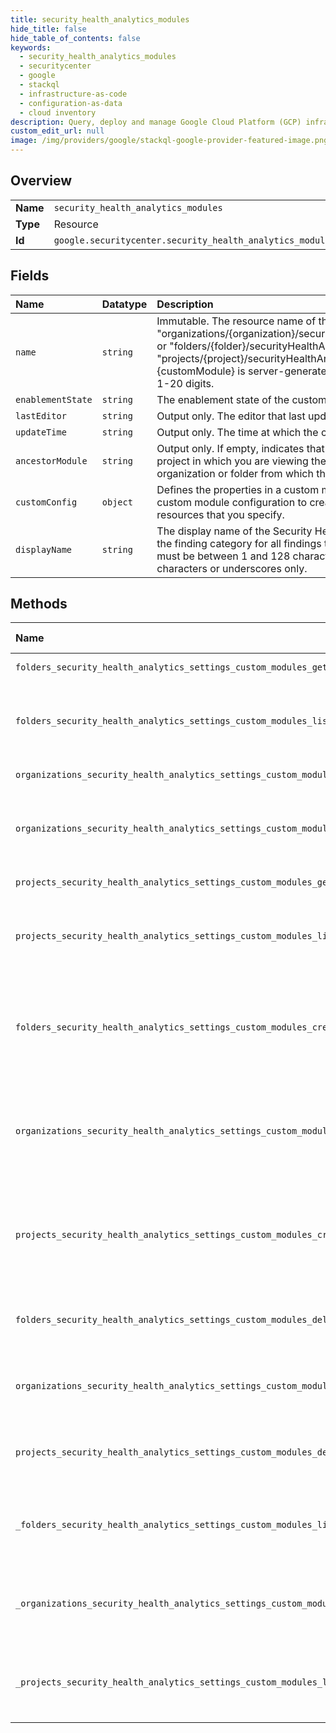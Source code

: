 ```yaml
---
title: security_health_analytics_modules
hide_title: false
hide_table_of_contents: false
keywords:
  - security_health_analytics_modules
  - securitycenter
  - google    
  - stackql
  - infrastructure-as-code
  - configuration-as-data
  - cloud inventory
description: Query, deploy and manage Google Cloud Platform (GCP) infrastructure and resources using SQL
custom_edit_url: null
image: /img/providers/google/stackql-google-provider-featured-image.png
---
```

  
    

## Overview
<table><tbody>
<tr><td><b>Name</b></td><td><code>security_health_analytics_modules</code></td></tr>
<tr><td><b>Type</b></td><td>Resource</td></tr>
<tr><td><b>Id</b></td><td><code>google.securitycenter.security_health_analytics_modules</code></td></tr>
</tbody></table>

## Fields
| Name | Datatype | Description |
|:-----|:---------|:------------|
| `name` | `string` | Immutable. The resource name of the custom module. Its format is "organizations/&#123;organization&#125;/securityHealthAnalyticsSettings/customModules/&#123;customModule&#125;", or "folders/&#123;folder&#125;/securityHealthAnalyticsSettings/customModules/&#123;customModule&#125;", or "projects/&#123;project&#125;/securityHealthAnalyticsSettings/customModules/&#123;customModule&#125;" The id &#123;customModule&#125; is server-generated and is not user settable. It will be a numeric id containing 1-20 digits. |
| `enablementState` | `string` | The enablement state of the custom module. |
| `lastEditor` | `string` | Output only. The editor that last updated the custom module. |
| `updateTime` | `string` | Output only. The time at which the custom module was last updated. |
| `ancestorModule` | `string` | Output only. If empty, indicates that the custom module was created in the organization, folder, or project in which you are viewing the custom module. Otherwise, `ancestor_module` specifies the organization or folder from which the custom module is inherited. |
| `customConfig` | `object` | Defines the properties in a custom module configuration for Security Health Analytics. Use the custom module configuration to create custom detectors that generate custom findings for resources that you specify. |
| `displayName` | `string` | The display name of the Security Health Analytics custom module. This display name becomes the finding category for all findings that are returned by this custom module. The display name must be between 1 and 128 characters, start with a lowercase letter, and contain alphanumeric characters or underscores only. |
## Methods
| Name | Accessible by | Required Params | Description |
|:-----|:--------------|:----------------|:------------|
| `folders_security_health_analytics_settings_custom_modules_get` | `SELECT` | `customModulesId, foldersId` | Retrieves a SecurityHealthAnalyticsCustomModule. |
| `folders_security_health_analytics_settings_custom_modules_list` | `SELECT` | `foldersId` | Returns a list of all SecurityHealthAnalyticsCustomModules for the given parent. This includes resident modules defined at the scope of the parent, and inherited modules, inherited from CRM ancestors. |
| `organizations_security_health_analytics_settings_custom_modules_get` | `SELECT` | `customModulesId, organizationsId` | Retrieves a SecurityHealthAnalyticsCustomModule. |
| `organizations_security_health_analytics_settings_custom_modules_list` | `SELECT` | `organizationsId` | Returns a list of all SecurityHealthAnalyticsCustomModules for the given parent. This includes resident modules defined at the scope of the parent, and inherited modules, inherited from CRM ancestors. |
| `projects_security_health_analytics_settings_custom_modules_get` | `SELECT` | `customModulesId, projectsId` | Retrieves a SecurityHealthAnalyticsCustomModule. |
| `projects_security_health_analytics_settings_custom_modules_list` | `SELECT` | `projectsId` | Returns a list of all SecurityHealthAnalyticsCustomModules for the given parent. This includes resident modules defined at the scope of the parent, and inherited modules, inherited from CRM ancestors. |
| `folders_security_health_analytics_settings_custom_modules_create` | `INSERT` | `foldersId` | Creates a resident SecurityHealthAnalyticsCustomModule at the scope of the given CRM parent, and also creates inherited SecurityHealthAnalyticsCustomModules for all CRM descendants of the given parent. These modules are enabled by default. |
| `organizations_security_health_analytics_settings_custom_modules_create` | `INSERT` | `organizationsId` | Creates a resident SecurityHealthAnalyticsCustomModule at the scope of the given CRM parent, and also creates inherited SecurityHealthAnalyticsCustomModules for all CRM descendants of the given parent. These modules are enabled by default. |
| `projects_security_health_analytics_settings_custom_modules_create` | `INSERT` | `projectsId` | Creates a resident SecurityHealthAnalyticsCustomModule at the scope of the given CRM parent, and also creates inherited SecurityHealthAnalyticsCustomModules for all CRM descendants of the given parent. These modules are enabled by default. |
| `folders_security_health_analytics_settings_custom_modules_delete` | `DELETE` | `customModulesId, foldersId` | Deletes the specified SecurityHealthAnalyticsCustomModule and all of its descendants in the CRM hierarchy. This method is only supported for resident custom modules. |
| `organizations_security_health_analytics_settings_custom_modules_delete` | `DELETE` | `customModulesId, organizationsId` | Deletes the specified SecurityHealthAnalyticsCustomModule and all of its descendants in the CRM hierarchy. This method is only supported for resident custom modules. |
| `projects_security_health_analytics_settings_custom_modules_delete` | `DELETE` | `customModulesId, projectsId` | Deletes the specified SecurityHealthAnalyticsCustomModule and all of its descendants in the CRM hierarchy. This method is only supported for resident custom modules. |
| `_folders_security_health_analytics_settings_custom_modules_list` | `EXEC` | `foldersId` | Returns a list of all SecurityHealthAnalyticsCustomModules for the given parent. This includes resident modules defined at the scope of the parent, and inherited modules, inherited from CRM ancestors. |
| `_organizations_security_health_analytics_settings_custom_modules_list` | `EXEC` | `organizationsId` | Returns a list of all SecurityHealthAnalyticsCustomModules for the given parent. This includes resident modules defined at the scope of the parent, and inherited modules, inherited from CRM ancestors. |
| `_projects_security_health_analytics_settings_custom_modules_list` | `EXEC` | `projectsId` | Returns a list of all SecurityHealthAnalyticsCustomModules for the given parent. This includes resident modules defined at the scope of the parent, and inherited modules, inherited from CRM ancestors. |
